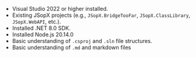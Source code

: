 ﻿
- Visual Studio 2022 or higher installed.
- Existing JSopX projects (e.g., `JSopX.BridgeTooFar`, `JSopX.ClassLibrary`, `JSopX.WebAPI`, etc.).
- Installed .NET 8.0 SDK.
- Installed Node.js 20.14.0
- Basic understanding of `.csproj` and `.sln` file structures.
- Basic understanding of `.md` and markdown files
